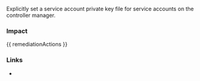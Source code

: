 
Explicitly set a service account private key file for service accounts on the controller manager.

### Impact
<!-- Add Impact here -->

<!-- DO NOT CHANGE -->
{{ remediationActions }}

### Links
- <cisbench>


